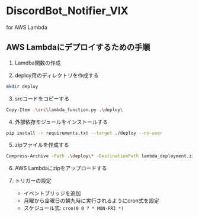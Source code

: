 # DiscordBot_Notifier_VIX
for AWS Lambda

## AWS Lambdaにデプロイするための手順

1. Lamdba関数の作成

2. deploy用のディレクトリを作成する
```bash
mkdir deploy
```

3. srcコードをコピーする
```bash
Copy-Item .\src\lambda_function.py .\deploy\
```

4. 外部依存モジュールをインストールする
```bash
pip install -r requirements.txt --target ./deploy --no-user
```

5. zipファイルを作成する
```bash
Compress-Archive -Path .\deploy\* -DestinationPath lambda_deployment.zip -Force
```

6. AWS Lambdaにzipをアップロードする

7. トリガーの設定
   - イベントブリッジを追加
   - 月曜から金曜日の朝九時に実行されるようにcron式を設定
   - スケジュール式: `cron(0 0 ? * MON-FRI *)`
